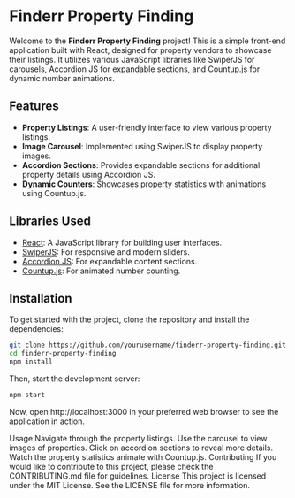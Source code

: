 # Finderr Property Finding

Welcome to the **Finderr Property Finding** project! This is a simple front-end application built with React, designed for property vendors to showcase their listings. It utilizes various JavaScript libraries like SwiperJS for carousels, Accordion JS for expandable sections, and Countup.js for dynamic number animations.

## Features

- **Property Listings**: A user-friendly interface to view various property listings.
- **Image Carousel**: Implemented using SwiperJS to display property images.
- **Accordion Sections**: Provides expandable sections for additional property details using Accordion JS.
- **Dynamic Counters**: Showcases property statistics with animations using Countup.js.

## Libraries Used

- [React](https://reactjs.org/): A JavaScript library for building user interfaces.
- [SwiperJS](https://swiperjs.com/): For responsive and modern sliders.
- [Accordion JS](https://example.com): For expandable content sections.
- [Countup.js](https://inorganik.github.io/countUp.js/): For animated number counting.

## Installation

To get started with the project, clone the repository and install the dependencies:

```bash
git clone https://github.com/yourusername/finderr-property-finding.git
cd finderr-property-finding
npm install
```
Then, start the development server:

```bash
npm start
```

Now, open http://localhost:3000 in your preferred web browser to see the application in action.

Usage
Navigate through the property listings.
Use the carousel to view images of properties.
Click on accordion sections to reveal more details.
Watch the property statistics animate with Countup.js.
Contributing
If you would like to contribute to this project, please check the CONTRIBUTING.md file for guidelines.
License
This project is licensed under the MIT License. See the LICENSE file for more information.
